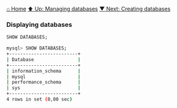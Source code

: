 [⌂ Home](../../../README.md)
[⬆ Up: Managing databases](README.md)
[▼ Next: Creating databases](creating_databases.md)

### Displaying databases

```sql
SHOW DATABASES;
```

```bash
mysql> SHOW DATABASES;
+-------------------------+
| Database                |
+-------------------------+
| information_schema      |
| mysql                   |
| performance_schema      |
| sys                     |
+-------------------------+
4 rows in set (0,00 sec)

```